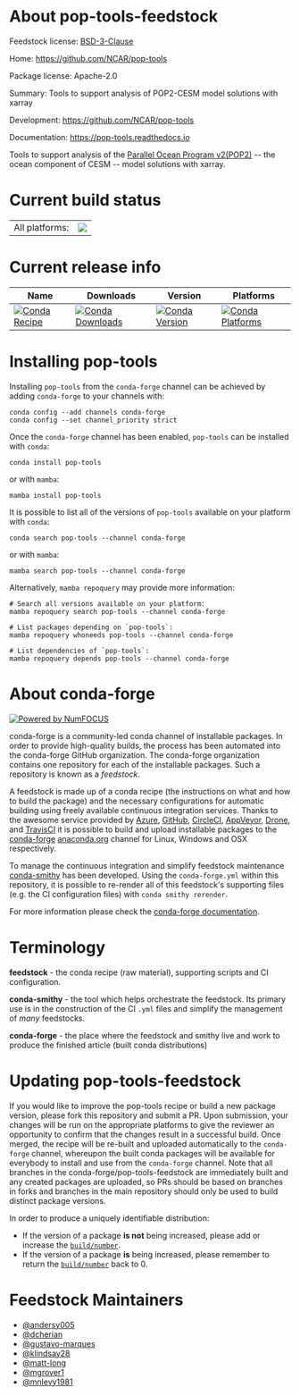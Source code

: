 About pop-tools-feedstock
=========================

Feedstock license: [BSD-3-Clause](https://github.com/conda-forge/pop-tools-feedstock/blob/main/LICENSE.txt)

Home: https://github.com/NCAR/pop-tools

Package license: Apache-2.0

Summary: Tools to support analysis of POP2-CESM model solutions with xarray

Development: https://github.com/NCAR/pop-tools

Documentation: https://pop-tools.readthedocs.io

Tools to support analysis of the [Parallel Ocean Program v2(POP2)](http://www.cesm.ucar.edu/models/cesm1.0/pop2/doc/sci/POPRefManual.pdf)
-- the ocean component of CESM -- model solutions with xarray.


Current build status
====================


<table><tr><td>All platforms:</td>
    <td>
      <a href="https://dev.azure.com/conda-forge/feedstock-builds/_build/latest?definitionId=9099&branchName=main">
        <img src="https://dev.azure.com/conda-forge/feedstock-builds/_apis/build/status/pop-tools-feedstock?branchName=main">
      </a>
    </td>
  </tr>
</table>

Current release info
====================

| Name | Downloads | Version | Platforms |
| --- | --- | --- | --- |
| [![Conda Recipe](https://img.shields.io/badge/recipe-pop--tools-green.svg)](https://anaconda.org/conda-forge/pop-tools) | [![Conda Downloads](https://img.shields.io/conda/dn/conda-forge/pop-tools.svg)](https://anaconda.org/conda-forge/pop-tools) | [![Conda Version](https://img.shields.io/conda/vn/conda-forge/pop-tools.svg)](https://anaconda.org/conda-forge/pop-tools) | [![Conda Platforms](https://img.shields.io/conda/pn/conda-forge/pop-tools.svg)](https://anaconda.org/conda-forge/pop-tools) |

Installing pop-tools
====================

Installing `pop-tools` from the `conda-forge` channel can be achieved by adding `conda-forge` to your channels with:

```
conda config --add channels conda-forge
conda config --set channel_priority strict
```

Once the `conda-forge` channel has been enabled, `pop-tools` can be installed with `conda`:

```
conda install pop-tools
```

or with `mamba`:

```
mamba install pop-tools
```

It is possible to list all of the versions of `pop-tools` available on your platform with `conda`:

```
conda search pop-tools --channel conda-forge
```

or with `mamba`:

```
mamba search pop-tools --channel conda-forge
```

Alternatively, `mamba repoquery` may provide more information:

```
# Search all versions available on your platform:
mamba repoquery search pop-tools --channel conda-forge

# List packages depending on `pop-tools`:
mamba repoquery whoneeds pop-tools --channel conda-forge

# List dependencies of `pop-tools`:
mamba repoquery depends pop-tools --channel conda-forge
```


About conda-forge
=================

[![Powered by
NumFOCUS](https://img.shields.io/badge/powered%20by-NumFOCUS-orange.svg?style=flat&colorA=E1523D&colorB=007D8A)](https://numfocus.org)

conda-forge is a community-led conda channel of installable packages.
In order to provide high-quality builds, the process has been automated into the
conda-forge GitHub organization. The conda-forge organization contains one repository
for each of the installable packages. Such a repository is known as a *feedstock*.

A feedstock is made up of a conda recipe (the instructions on what and how to build
the package) and the necessary configurations for automatic building using freely
available continuous integration services. Thanks to the awesome service provided by
[Azure](https://azure.microsoft.com/en-us/services/devops/), [GitHub](https://github.com/),
[CircleCI](https://circleci.com/), [AppVeyor](https://www.appveyor.com/),
[Drone](https://cloud.drone.io/welcome), and [TravisCI](https://travis-ci.com/)
it is possible to build and upload installable packages to the
[conda-forge](https://anaconda.org/conda-forge) [anaconda.org](https://anaconda.org/)
channel for Linux, Windows and OSX respectively.

To manage the continuous integration and simplify feedstock maintenance
[conda-smithy](https://github.com/conda-forge/conda-smithy) has been developed.
Using the ``conda-forge.yml`` within this repository, it is possible to re-render all of
this feedstock's supporting files (e.g. the CI configuration files) with ``conda smithy rerender``.

For more information please check the [conda-forge documentation](https://conda-forge.org/docs/).

Terminology
===========

**feedstock** - the conda recipe (raw material), supporting scripts and CI configuration.

**conda-smithy** - the tool which helps orchestrate the feedstock.
                   Its primary use is in the construction of the CI ``.yml`` files
                   and simplify the management of *many* feedstocks.

**conda-forge** - the place where the feedstock and smithy live and work to
                  produce the finished article (built conda distributions)


Updating pop-tools-feedstock
============================

If you would like to improve the pop-tools recipe or build a new
package version, please fork this repository and submit a PR. Upon submission,
your changes will be run on the appropriate platforms to give the reviewer an
opportunity to confirm that the changes result in a successful build. Once
merged, the recipe will be re-built and uploaded automatically to the
`conda-forge` channel, whereupon the built conda packages will be available for
everybody to install and use from the `conda-forge` channel.
Note that all branches in the conda-forge/pop-tools-feedstock are
immediately built and any created packages are uploaded, so PRs should be based
on branches in forks and branches in the main repository should only be used to
build distinct package versions.

In order to produce a uniquely identifiable distribution:
 * If the version of a package **is not** being increased, please add or increase
   the [``build/number``](https://docs.conda.io/projects/conda-build/en/latest/resources/define-metadata.html#build-number-and-string).
 * If the version of a package **is** being increased, please remember to return
   the [``build/number``](https://docs.conda.io/projects/conda-build/en/latest/resources/define-metadata.html#build-number-and-string)
   back to 0.

Feedstock Maintainers
=====================

* [@andersy005](https://github.com/andersy005/)
* [@dcherian](https://github.com/dcherian/)
* [@gustavo-marques](https://github.com/gustavo-marques/)
* [@klindsay28](https://github.com/klindsay28/)
* [@matt-long](https://github.com/matt-long/)
* [@mgrover1](https://github.com/mgrover1/)
* [@mnlevy1981](https://github.com/mnlevy1981/)

